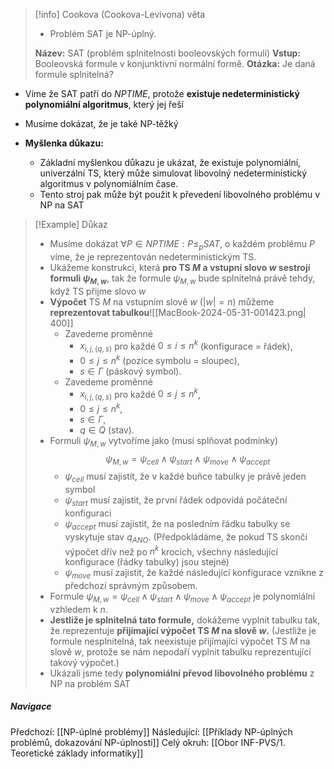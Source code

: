 >[!info] Cookova (Cookova-Levivona) věta
>- Problém SAT je NP-úplný.
>  
>  **Název:** SAT (problém splnitelnosti booleovských formulí)
>  **Vstup:** Booleovská formule v konjunktivní normální formě.
>  **Otázka:** Je daná formule splnitelná?


- Víme že SAT patří do $NPTIME$, protože **existuje nedeterministický polynomiální algoritmus**, který jej řeší
- Musíme dokázat, že je také NP-těžký

- **Myšlenka důkazu:**
	- Základní myšlenkou důkazu je ukázat, že existuje polynomiální, univerzální TS, který může simulovat libovolný nedeterministický algoritmus v polynomiálním čase.
	- Tento stroj pak může být použit k převedení libovolného problému v NP na SAT

>[!Example] Důkaz
>- Musíme dokázat $\forall P \in NPTIME: P \leq_{p} SAT$, o každém problému $P$ víme, že je reprezentován nedeterministickým TS.
>- Ukážeme konstrukci, která **pro TS $M$ a vstupní slovo $w$ sestrojí formuli $\psi_{M,w}$**, tak že formule $\psi_{M,w}$ bude splnitelná právě tehdy, když TS přijme slovo $w$
>- **Výpočet** TS $M$ na vstupním slově $w\ (|w|=n)$ můžeme **reprezentovat tabulkou**![[MacBook-2024-05-31-001423.png| 400]]
>	- Zavedeme proměnné 
>		- $x_{i,j,(q,s)}$ pro každé $0 \leq i \leq n^{k}$ (konfigurace = řádek), 
>		- $0 \leq j \leq n^{k}$ (pozice symbolu = sloupec), 
>		- $s \in \Gamma$ (páskový symbol).
>	- Zavedeme proměnné 
>		- $x_{i,j,(q,s)}$ pro každé $0 \leq j \leq n^{k}$, 
>		- $0 \leq j \leq n^{k}$, 
>		- $s \in \Gamma$, 
>		- $q \in Q$ (stav).
>- Formuli $\psi_{M,w}$ vytvoříme jako (musí splňovat podmínky) $$\psi_{M,w} = \psi_{cell} \land \psi_{start} \land \psi_{move} \land \psi_{accept}$$
>	- $\psi_{cell}$ musí zajistit, že v každé buňce tabulky je právě jeden symbol
>	- $\psi_{start}$ musí zajistit, že první řádek odpovídá počáteční konfiguraci
>	- $\psi_{accept}$ musí zajistit, že na posledním řádku tabulky se vyskytuje stav $q_{ANO}$. (Předpokládáme, že pokud TS skončí výpočet dřív než po $n^{k}$ krocích, všechny následující konfigurace (řádky tabulky) jsou stejné)
>	- $\psi_{move}$ musí zajistit, že každé následující konfigurace vznikne z předchozí správným způsobem.
>- Formule $\psi_{M,w} = \psi_{cell} \land \psi_{start} \land \psi_{move} \land \psi_{accept}$ je polynomiální vzhledem k $n$.
>- **Jestliže je splnitelná tato formule,** dokážeme vyplnit tabulku tak, že reprezentuje **přijímající výpočet TS $M$ na slově $w$.** (Jestliže je formule nesplnitelná, tak neexistuje přijímající výpočet TS $M$ na slově $w$, protože se nám nepodaří vyplnit tabulku reprezentující takový výpočet.)
>- Ukázali jsme tedy **polynomiální převod libovolného problému** z NP na problém SAT

##### Navigace
Předchozí:  [[NP-úplné problémy]]
Následující: [[Příklady NP-úplných problémů, dokazování NP-úplnosti]]
Celý okruh: [[Obor INF-PVS/1. Teoretické základy informatiky]]